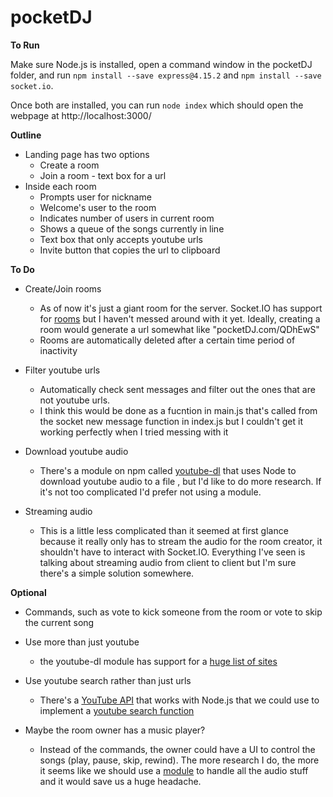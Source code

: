 ﻿# pocketDJ
 
 **To Run**
 
 Make sure Node.js is installed, open a command window in the pocketDJ folder, and run `npm install --save express@4.15.2` and `npm install --save socket.io`.
 
 Once both are installed, you can run `node index` which should open the webpage at http://localhost:3000/
 
 **Outline**

- Landing page has two options
  - Create a room
  - Join a room - text box for a url
- Inside each room
  - Prompts user for nickname
  - Welcome's user to the room
  - Indicates number of users in current room
  - Shows a queue of the songs currently in line
  - Text box that only accepts youtube urls
  - Invite button that copies the url to clipboard

**To Do**

- Create/Join rooms
  - As of now it's just a giant room for the server. Socket.IO has support for [rooms](https://socket.io/docs/rooms-and-namespaces/) but I haven't messed around with it yet. Ideally, creating a room would generate a url somewhat like "pocketDJ.com/QDhEwS"
  - Rooms are automatically deleted after a certain time period of inactivity

- Filter youtube urls
  - Automatically check sent messages and filter out the ones that are not youtube urls.
  - I think this would be done as a fucntion in main.js that's called from the socket new message function in index.js but I couldn't get it working perfectly when I tried messing with it

- Download youtube audio
  - There's a module on npm called [youtube-dl](https://www.npmjs.com/package/youtube-dl) that uses Node to download youtube audio to a file , but I'd like to do more research. If it's not too complicated I'd prefer not using a module.

- Streaming audio
  - This is a little less complicated than it seemed at first glance because it really only has to stream the audio for the room creator, it shouldn't have to interact with Socket.IO. Everything I've seen is talking about streaming audio from client to client but I'm sure there's a simple solution somewhere.

**Optional**

- Commands, such as vote to kick someone from the room or vote to skip the current song

- Use more than just youtube
  - the youtube-dl module has support for a [huge list of sites](http://rg3.github.io/youtube-dl/supportedsites.html)
  
- Use youtube search rather than just urls
  - There's a [YouTube API](https://developers.google.com/youtube/v3/quickstart/nodejs) that works with Node.js that we could use to implement a [youtube search function](https://developers.google.com/youtube/v3/docs/search/list)
  
- Maybe the room owner has a music player?
  - Instead of the commands, the owner could have a UI to control the songs (play, pause, skip, rewind). The more research I do, the more it seems like we should use a [module](https://github.com/jameskyburz/youtube-audio-stream) to handle all the audio stuff and it would save us a huge headache.
